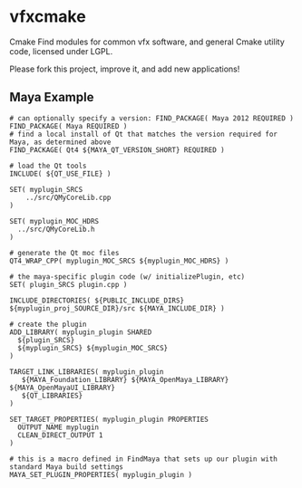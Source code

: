 vfxcmake
========

Cmake Find modules for common vfx software, and general Cmake utility code, licensed under LGPL.

Please fork this project, improve it, and add new applications!


Maya Example
------------

    # can optionally specify a version: FIND_PACKAGE( Maya 2012 REQUIRED )
    FIND_PACKAGE( Maya REQUIRED )
    # find a local install of Qt that matches the version required for Maya, as determined above
    FIND_PACKAGE( Qt4 ${MAYA_QT_VERSION_SHORT} REQUIRED )
    
    # load the Qt tools
    INCLUDE( ${QT_USE_FILE} )
    
    SET( myplugin_SRCS
        ../src/QMyCoreLib.cpp
    )
    
    SET( myplugin_MOC_HDRS
      ../src/QMyCoreLib.h
    )
    
    # generate the Qt moc files
    QT4_WRAP_CPP( myplugin_MOC_SRCS ${myplugin_MOC_HDRS} )
    
    # the maya-specific plugin code (w/ initializePlugin, etc)
    SET( plugin_SRCS plugin.cpp )
    
    INCLUDE_DIRECTORIES( ${PUBLIC_INCLUDE_DIRS} ${myplugin_proj_SOURCE_DIR}/src ${MAYA_INCLUDE_DIR} )
    
    # create the plugin
    ADD_LIBRARY( myplugin_plugin SHARED
      ${plugin_SRCS}
      ${myplugin_SRCS} ${myplugin_MOC_SRCS}
    )
    
    TARGET_LINK_LIBRARIES( myplugin_plugin
       ${MAYA_Foundation_LIBRARY} ${MAYA_OpenMaya_LIBRARY} ${MAYA_OpenMayaUI_LIBRARY}
       ${QT_LIBRARIES}
    )
    
    SET_TARGET_PROPERTIES( myplugin_plugin PROPERTIES 
      OUTPUT_NAME myplugin
      CLEAN_DIRECT_OUTPUT 1
    )
    
    # this is a macro defined in FindMaya that sets up our plugin with standard Maya build settings
    MAYA_SET_PLUGIN_PROPERTIES( myplugin_plugin )
